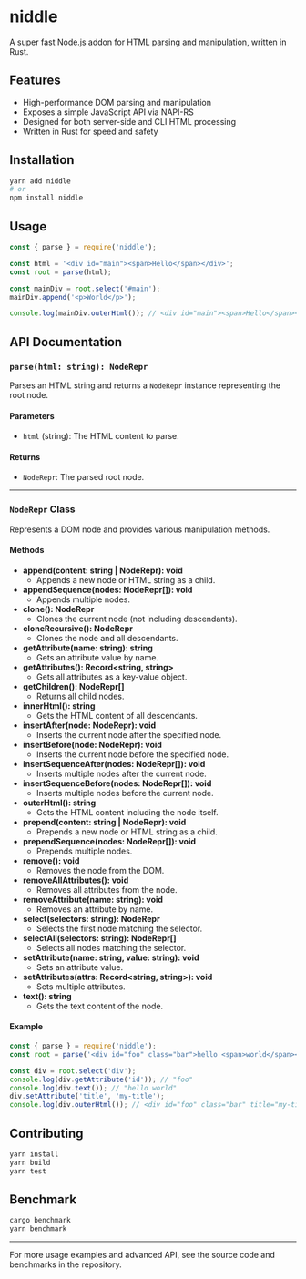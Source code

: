 # niddle

A super fast Node.js addon for HTML parsing and manipulation, written in Rust.

## Features

- High-performance DOM parsing and manipulation
- Exposes a simple JavaScript API via NAPI-RS
- Designed for both server-side and CLI HTML processing
- Written in Rust for speed and safety

## Installation

```bash
yarn add niddle
# or
npm install niddle
```

## Usage

```js
const { parse } = require('niddle');

const html = '<div id="main"><span>Hello</span></div>';
const root = parse(html);

const mainDiv = root.select('#main');
mainDiv.append('<p>World</p>');

console.log(mainDiv.outerHtml()); // <div id="main"><span>Hello</span><p>World</p></div>
```

## API Documentation

### `parse(html: string): NodeRepr`

Parses an HTML string and returns a `NodeRepr` instance representing the root node.

#### Parameters

- `html` (string): The HTML content to parse.

#### Returns

- `NodeRepr`: The parsed root node.

---

### `NodeRepr` Class

Represents a DOM node and provides various manipulation methods.

#### Methods

- **append(content: string | NodeRepr): void**
  - Appends a new node or HTML string as a child.
- **appendSequence(nodes: NodeRepr[]): void**
  - Appends multiple nodes.
- **clone(): NodeRepr**
  - Clones the current node (not including descendants).
- **cloneRecursive(): NodeRepr**
  - Clones the node and all descendants.
- **getAttribute(name: string): string**
  - Gets an attribute value by name.
- **getAttributes(): Record<string, string>**
  - Gets all attributes as a key-value object.
- **getChildren(): NodeRepr[]**
  - Returns all child nodes.
- **innerHtml(): string**
  - Gets the HTML content of all descendants.
- **insertAfter(node: NodeRepr): void**
  - Inserts the current node after the specified node.
- **insertBefore(node: NodeRepr): void**
  - Inserts the current node before the specified node.
- **insertSequenceAfter(nodes: NodeRepr[]): void**
  - Inserts multiple nodes after the current node.
- **insertSequenceBefore(nodes: NodeRepr[]): void**
  - Inserts multiple nodes before the current node.
- **outerHtml(): string**
  - Gets the HTML content including the node itself.
- **prepend(content: string | NodeRepr): void**
  - Prepends a new node or HTML string as a child.
- **prependSequence(nodes: NodeRepr[]): void**
  - Prepends multiple nodes.
- **remove(): void**
  - Removes the node from the DOM.
- **removeAllAttributes(): void**
  - Removes all attributes from the node.
- **removeAttribute(name: string): void**
  - Removes an attribute by name.
- **select(selectors: string): NodeRepr**
  - Selects the first node matching the selector.
- **selectAll(selectors: string): NodeRepr[]**
  - Selects all nodes matching the selector.
- **setAttribute(name: string, value: string): void**
  - Sets an attribute value.
- **setAttributes(attrs: Record<string, string>): void**
  - Sets multiple attributes.
- **text(): string**
  - Gets the text content of the node.

#### Example

```js
const { parse } = require('niddle');
const root = parse('<div id="foo" class="bar">hello <span>world</span></div>');

const div = root.select('div');
console.log(div.getAttribute('id')); // "foo"
console.log(div.text()); // "hello world"
div.setAttribute('title', 'my-title');
console.log(div.outerHtml()); // <div id="foo" class="bar" title="my-title">hello <span>world</span></div>
```

## Contributing

```bash
yarn install
yarn build
yarn test
```

## Benchmark

```bash
cargo benchmark
yarn benchmark
```

---

For more usage examples and advanced API, see the source code and benchmarks in the repository.
